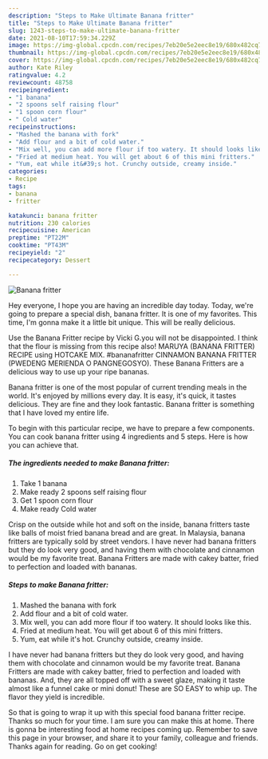 ```yaml
---
description: "Steps to Make Ultimate Banana fritter"
title: "Steps to Make Ultimate Banana fritter"
slug: 1243-steps-to-make-ultimate-banana-fritter
date: 2021-08-10T17:59:34.229Z
image: https://img-global.cpcdn.com/recipes/7eb20e5e2eec8e19/680x482cq70/banana-fritter-recipe-main-photo.jpg
thumbnail: https://img-global.cpcdn.com/recipes/7eb20e5e2eec8e19/680x482cq70/banana-fritter-recipe-main-photo.jpg
cover: https://img-global.cpcdn.com/recipes/7eb20e5e2eec8e19/680x482cq70/banana-fritter-recipe-main-photo.jpg
author: Kate Riley
ratingvalue: 4.2
reviewcount: 48758
recipeingredient:
- "1 banana"
- "2 spoons self raising flour"
- "1 spoon corn flour"
- " Cold water"
recipeinstructions:
- "Mashed the banana with fork"
- "Add flour and a bit of cold water."
- "Mix well, you can add more flour if too watery. It should looks like this."
- "Fried at medium heat. You will get about 6 of this mini fritters."
- "Yum, eat while it&#39;s hot. Crunchy outside, creamy inside."
categories:
- Recipe
tags:
- banana
- fritter

katakunci: banana fritter 
nutrition: 230 calories
recipecuisine: American
preptime: "PT22M"
cooktime: "PT43M"
recipeyield: "2"
recipecategory: Dessert

---
```



![Banana fritter](https://img-global.cpcdn.com/recipes/7eb20e5e2eec8e19/680x482cq70/banana-fritter-recipe-main-photo.jpg)

Hey everyone, I hope you are having an incredible day today. Today, we're going to prepare a special dish, banana fritter. It is one of my favorites. This time, I'm gonna make it a little bit unique. This will be really delicious.

Use the Banana Fritter recipe by Vicki G.you will not be disappointed. I think that the flour is missing from this recipe also! MARUYA (BANANA FRITTER) RECIPE using HOTCAKE MIX. #bananafritter CINNAMON BANANA FRITTER (PWEDENG MERIENDA O PANGNEGOSYO). These Banana Fritters are a delicious way to use up your ripe bananas.

Banana fritter is one of the most popular of current trending meals in the world. It's enjoyed by millions every day. It is easy, it's quick, it tastes delicious. They are fine and they look fantastic. Banana fritter is something that I have loved my entire life.


To begin with this particular recipe, we have to prepare a few components. You can cook banana fritter using 4 ingredients and 5 steps. Here is how you can achieve that.

<!--inarticleads1-->

##### The ingredients needed to make Banana fritter:

1. Take 1 banana
1. Make ready 2 spoons self raising flour
1. Get 1 spoon corn flour
1. Make ready  Cold water


Crisp on the outside while hot and soft on the inside, banana fritters taste like balls of moist fried banana bread and are great. In Malaysia, banana fritters are typically sold by street vendors. I have never had banana fritters but they do look very good, and having them with chocolate and cinnamon would be my favorite treat. Banana Fritters are made with cakey batter, fried to perfection and loaded with bananas. 

<!--inarticleads2-->

##### Steps to make Banana fritter:

1. Mashed the banana with fork
1. Add flour and a bit of cold water.
1. Mix well, you can add more flour if too watery. It should looks like this.
1. Fried at medium heat. You will get about 6 of this mini fritters.
1. Yum, eat while it&#39;s hot. Crunchy outside, creamy inside.


I have never had banana fritters but they do look very good, and having them with chocolate and cinnamon would be my favorite treat. Banana Fritters are made with cakey batter, fried to perfection and loaded with bananas. And, they are all topped off with a sweet glaze, making it taste almost like a funnel cake or mini donut! These are SO EASY to whip up. The flavor they yield is incredible. 

So that is going to wrap it up with this special food banana fritter recipe. Thanks so much for your time. I am sure you can make this at home. There is gonna be interesting food at home recipes coming up. Remember to save this page in your browser, and share it to your family, colleague and friends. Thanks again for reading. Go on get cooking!
